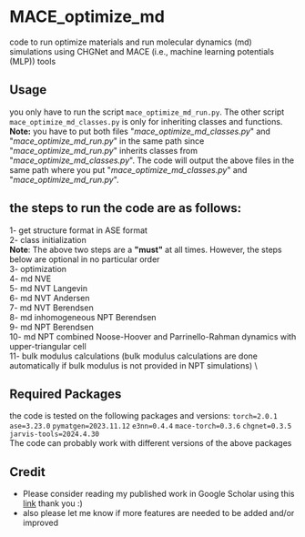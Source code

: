 # MACE_optimize_md
code to run optimize materials and run molecular dynamics (md) simulations using CHGNet and MACE (i.e., machine learning potentials (MLP)) tools

## Usage
you only have to run the script <code>mace_optimize_md_run.py</code>. The other script <code>mace_optimize_md_classes.py</code> is only for inheriting classes and functions. \
**Note:** you have to put both files "*mace_optimize_md_classes.py*" and "*mace_optimize_md_run.py*" in the same path since "*mace_optimize_md_run.py*" inherits classes from "*mace_optimize_md_classes.py*". The code will output the above files in the same path where you put "*mace_optimize_md_classes.py*" and "*mace_optimize_md_run.py*".


## the steps to run the code are as follows:
1- get structure format in ASE format \
2- class initialization \
**Note**: The above two steps are a **"must"** at all times. However, the steps below are optional in no particular order \
3- optimization \
4- md NVE  \
5- md NVT Langevin \
6- md NVT Andersen \
7- md NVT Berendsen \
8- md inhomogeneous NPT Berendsen \
9- md NPT Berendsen \
10- md NPT combined Noose-Hoover and Parrinello-Rahman dynamics with upper-triangular cell \
11- bulk modulus calculations (bulk modulus calculations are done automatically if bulk modulus is not provided in NPT simulations) \



## Required Packages
the code is tested on the following packages and versions:
<code>torch=2.0.1</code>
<code>ase=3.23.0</code>
<code>pymatgen=2023.11.12</code>
<code>e3nn=0.4.4</code>
<code>mace-torch=0.3.6</code>
<code>chgnet=0.3.5</code>
<code>jarvis-tools=2024.4.30</code>
</br>The code can probably work with different versions of the above packages

## Credit
* Please consider reading my published work in Google Scholar using this [link](https://scholar.google.com/citations?user=5tkWy4AAAAAJ&hl=en&oi=ao) thank you :)
* also please let me know if more features are needed to be added and/or improved 
